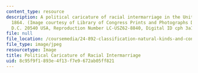```yaml
---
content_type: resource
description: A political caricature of racial intermarriage in the United States,
  1864. (Image courtesy of Library of Congress Prints and Photographs Division Washington,
  D.C. 20540 USA, Reproduction Number LC-USZ62-8840, Digital ID cph 3a11386.)
file: null
file_location: /coursemedia/24-892-classification-natural-kinds-and-conceptual-change-race-as-a-case-study-spring-2004/8c95f9f1893e4f13f7e9672ab05ff821_24-892s04.jpg
file_type: image/jpeg
resourcetype: Image
title: Political Caricature of Racial Intermarriage
uid: 8c95f9f1-893e-4f13-f7e9-672ab05ff821
---
```

